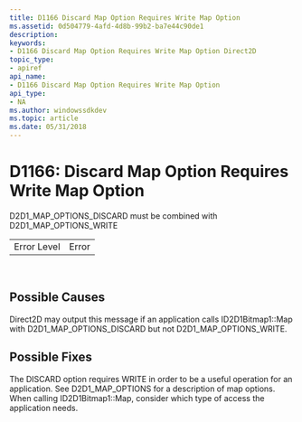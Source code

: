 ```yaml
---
title: D1166 Discard Map Option Requires Write Map Option
ms.assetid: 0d504779-4afd-4d8b-99b2-ba7e44c90de1
description: 
keywords:
- D1166 Discard Map Option Requires Write Map Option Direct2D
topic_type:
- apiref
api_name:
- D1166 Discard Map Option Requires Write Map Option
api_type:
- NA
ms.author: windowssdkdev
ms.topic: article
ms.date: 05/31/2018
---
```


# D1166: Discard Map Option Requires Write Map Option

D2D1\_MAP\_OPTIONS\_DISCARD must be combined with D2D1\_MAP\_OPTIONS\_WRITE



|             |       |
|-------------|-------|
| Error Level | Error |



 

## Possible Causes

Direct2D may output this message if an application calls ID2D1Bitmap1::Map with D2D1\_MAP\_OPTIONS\_DISCARD but not D2D1\_MAP\_OPTIONS\_WRITE.

## Possible Fixes

The DISCARD option requires WRITE in order to be a useful operation for an application. See D2D1\_MAP\_OPTIONS for a description of map options. When calling ID2D1Bitmap1::Map, consider which type of access the application needs.

 

 




